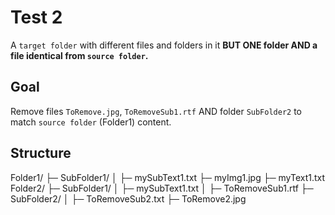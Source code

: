 # Test 2

A `target folder` with different files and folders in it **BUT ONE folder AND a file identical from `source folder`.**

## Goal

Remove files `ToRemove.jpg`, `ToRemoveSub1.rtf` AND folder `SubFolder2` to match `source folder` (Folder1) content.

## Structure

Folder1/
├─ SubFolder1/
│  ├─ mySubText1.txt
├─ myImg1.jpg
├─ myText1.txt
Folder2/
├─ SubFolder1/
│  ├─ mySubText1.txt
│  ├─ ToRemoveSub1.rtf
├─ SubFolder2/
│  ├─ ToRemoveSub2.txt
├─ ToRemove2.jpg
